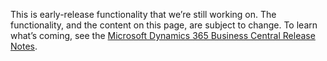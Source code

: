 ﻿This is early-release functionality that we’re still working on. The functionality, and the content on this page, are subject to change. To learn what’s coming, see the [Microsoft Dynamics 365 Business Central Release Notes](https://go.microsoft.com/fwlink/?linkid=2047422).